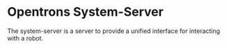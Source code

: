 # Opentrons System-Server

The system-server is a server to provide a unified interface
for interacting with a robot.
